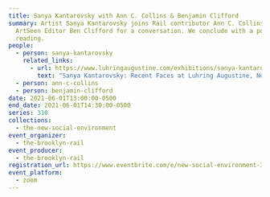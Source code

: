```yaml
---
title: Sanya Kantarovsky with Ann C. Collins & Benjamin Clifford
summary: Artist Sanya Kantarovsky joins Rail contributor Ann C. Collins and Rail
  ArtSeen Editor Ben Clifford for a conversation. We conclude with a poetry
  reading.
people:
  - person: sanya-kantarovsky
    related_links:
      - url: https://www.luhringaugustine.com/exhibitions/sanya-kantarovsky2#tab:thumbnails
        text: "Sanya Kantarovsky: Recent Faces at Luhring Augustine, New York"
  - person: ann-c-collins
  - person: benjamin-clifford
date: 2021-06-01T13:00:00-0500
end_date: 2021-06-01T14:30:00-0500
series: 310
collections:
  - the-new-social-environment
event_organizer:
  - the-brooklyn-rail
event_producer:
  - the-brooklyn-rail
registration_url: https://www.eventbrite.com/e/new-social-environment-310-sanya-kantarovsky-tickets-157087921201
event_platform:
  - zoom
---
```

